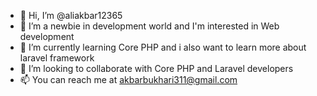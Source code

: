 - 👋 Hi, I’m @aliakbar12365
- 👀 I’m a newbie in development world and I'm interested in Web development    
- 🌱 I’m currently learning Core PHP and i also want to learn more about laravel framework
- 💞️ I’m looking to collaborate with Core PHP and Laravel developers
- 📫 You can reach me at akbarbukhari311@gmail.com
<!---
aliakbar12365/aliakbar12365 is a ✨ special ✨ repository because its `README.md` (this file) appears on your GitHub profile.
You can click the Preview link to take a look at your changes.
--->
